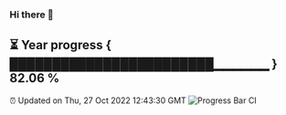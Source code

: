 ### Hi there 👋
⏳ Year progress { ████████████████████████▁▁▁▁▁▁ } 82.06 %
---
⏰ Updated on Thu, 27 Oct 2022 12:43:30 GMT
![Progress Bar CI](https://github.com/liununu/liununu/workflows/Progress%20Bar%20CI/badge.svg)
